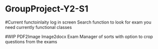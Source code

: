 # GroupProject-Y2-S1
#Current functoinlaity
log in screen
Search function to look for exam you need currently
functional classes

#WIP
PDF2Image
Image2docx
Exam Manager of sorts with option to crop questions from the exams

